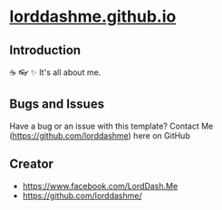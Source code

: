 # [lorddashme.github.io](https://github.com/lorddashme/lorddashme.github.io)

## Introduction

:coffee: :eyeglasses: :sparkles: It's all about me.

## Bugs and Issues

Have a bug or an issue with this template? Contact Me (https://github.com/lorddashme) here on GitHub

## Creator

* https://www.facebook.com/LordDash.Me
* https://github.com/lorddashme/
